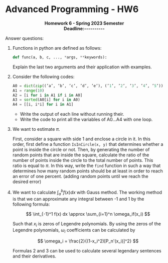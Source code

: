 # Advanced Programming - HW6

<p  align="center"> <b> Homework 6 - Spring 2023 Semester   <br> Deadline:---------- </b>
</p>

Answer questions:

1. Functions in python are defined as follows:

    ```python
    def func(a, b, c, ..., *args, **keywords):
    ```

    Explain the last two arguments and their application with examples.

2. Consider the following codes:

    ```python
    A0 = dict(zip((’a’, ’b’, ’c’, ’d’, ’e’), (’1’, ’2’, ’3’, ’4’, ’5’)))
    A1 = range(10)
    A2 = [i for i in A1 if i in A0]
    A3 = sorted(A0[i] for i in A0)
    A4 = [[i, i*i] for i in A1]
    ```

    * Write the output of each line without running their.
    * Write the code to print all the variables of A0...A4 with one loop.

3. We want to estimate $\pi$.

    First, consider a square with side 1 and enclose a circle in it. In this order, first define a function `IsInCircle(x, y)` that determines whether a point is inside the circle or not. Then, by generating the number of random points that are inside the square, calculate the ratio of the number of points inside the circle to the total number of points. This ratio is equal to $\pi$. In this way, write the `find` function in such a way that determines how many random points should be at least in order to reach an error of one percent. (adding random points until we reach the desired error)

4. We want to calculate $\int_a^b f(x) dx$ with Gauss method. The working method is that we can approximate any integral between -1 and 1 by the following formula:

    $$ \int_{-1}^1 f(x) dx \approx \sum_{i=1}^n \omega_if(x_i) $$

    Such that $x_i$ is zeros of Legendre polynomials.
    By using the zeros of the Legendre polynomials, $\omega_i$ coefficients can be calculated by

    $$ \omega_i = \frac{2}{(1-x_i^2)[P_n'(x_i)]^2} $$

    Formulas 2 and 3 can be used to calculate several legendary sentences and their derivatives.

